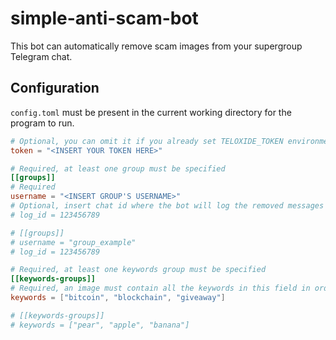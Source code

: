 # simple-anti-scam-bot

This bot can automatically remove scam images from your supergroup Telegram chat.

## Configuration

`config.toml` must be present in the current working directory for the program to run.

```toml
# Optional, you can omit it if you already set TELOXIDE_TOKEN environmental variable
token = "<INSERT YOUR TOKEN HERE>"

# Required, at least one group must be specified
[[groups]]
# Required
username = "<INSERT GROUP'S USERNAME>"
# Optional, insert chat id where the bot will log the removed messages 
# log_id = 123456789

# [[groups]]
# username = "group_example"
# log_id = 123456789

# Required, at least one keywords group must be specified
[[keywords-groups]]
# Required, an image must contain all the keywords in this field in order to be removed
keywords = ["bitcoin", "blockchain", "giveaway"]

# [[keywords-groups]]
# keywords = ["pear", "apple", "banana"]
```
